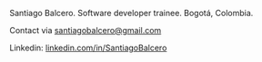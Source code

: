 Santiago Balcero. Software developer trainee. Bogotá, Colombia.

Contact via santiagobalcero@gmail.com

Linkedin: [linkedin.com/in/SantiagoBalcero](linkedin.com/in/SantiagoBalcero)
